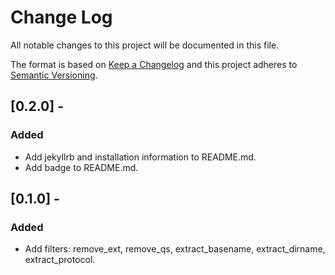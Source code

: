 # Change Log
All notable changes to this project will be documented in this file.

The format is based on [Keep a Changelog](http://keepachangelog.com/en/1.0.0/)
and this project adheres to [Semantic Versioning](http://semver.org/spec/v2.0.0.html).

## [0.2.0] -
### Added
- Add jekyllrb and installation information to README.md.
- Add badge to README.md.


## [0.1.0] -
### Added
- Add filters: remove_ext, remove_qs, extract_basename, extract_dirname, extract_protocol.
